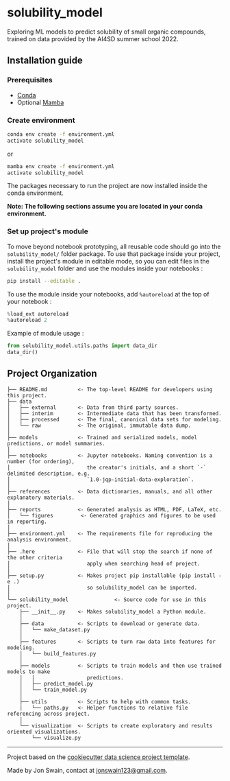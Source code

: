 # solubility_model

Exploring ML models to predict solubility of small organic compounds, trained on data provided by the AI4SD summer school 2022.
  
## Installation guide

### Prerequisites

- [Conda](https://docs.conda.io/projects/conda/en/latest/user-guide/install/download.html)
- Optional [Mamba](https://mamba.readthedocs.io/en/latest/)

### Create environment

```bash
conda env create -f environment.yml
activate solubility_model
```

or 

```bash
mamba env create -f environment.yml
activate solubility_model
```

The packages necessary to run the project are now installed inside the conda environment.

**Note: The following sections assume you are located in your conda environment.**

### Set up project's module

To move beyond notebook prototyping, all reusable code should go into the `solubility_model/` folder package. To use that package inside your project, install the project's module in editable mode, so you can edit files in the `solubility_model` folder and use the modules inside your notebooks :

```bash
pip install --editable .
```

To use the module inside your notebooks, add `%autoreload` at the top of your notebook :

```python
%load_ext autoreload
%autoreload 2
```

Example of module usage :

```python
from solubility_model.utils.paths import data_dir
data_dir()
```

## Project Organization

    ├── README.md          <- The top-level README for developers using this project.
    ├── data
    │   ├── external       <- Data from third party sources.
    │   ├── interim        <- Intermediate data that has been transformed.
    │   ├── processed      <- The final, canonical data sets for modeling.
    │   └── raw            <- The original, immutable data dump.
    │
    ├── models             <- Trained and serialized models, model predictions, or model summaries.
    │
    ├── notebooks          <- Jupyter notebooks. Naming convention is a number (for ordering),
    │                         the creator's initials, and a short `-` delimited description, e.g.
    │                         `1.0-jqp-initial-data-exploration`.
    │
    ├── references         <- Data dictionaries, manuals, and all other explanatory materials.
    │
    ├── reports            <- Generated analysis as HTML, PDF, LaTeX, etc.
    │   └── figures         <- Generated graphics and figures to be used in reporting.
    │
    ├── environment.yml    <- The requirements file for reproducing the analysis environment.
    │
    ├── .here              <- File that will stop the search if none of the other criteria
    │                         apply when searching head of project.
    │
    ├── setup.py           <- Makes project pip installable (pip install -e .)
    │                         so solubility_model can be imported.
    │
    └── solubility_model               <- Source code for use in this project.
        ├── __init__.py    <- Makes solubility_model a Python module.
        │
        ├── data           <- Scripts to download or generate data.
        │   └── make_dataset.py
        │
        ├── features       <- Scripts to turn raw data into features for modeling.
        │   └── build_features.py
        │
        ├── models         <- Scripts to train models and then use trained models to make
        │   │                 predictions.
        │   ├── predict_model.py
        │   └── train_model.py
        │
        ├── utils          <- Scripts to help with common tasks.
        |   └── paths.py   <- Helper functions to relative file referencing across project.
        │
        └── visualization  <- Scripts to create exploratory and results oriented visualizations.
            └── visualize.py

---

Project based on the [cookiecutter data science project template](https://github.com/jonswain/cookie-cutter-data-science).

Made by Jon Swain, contact at jonswain123@gmail.com.